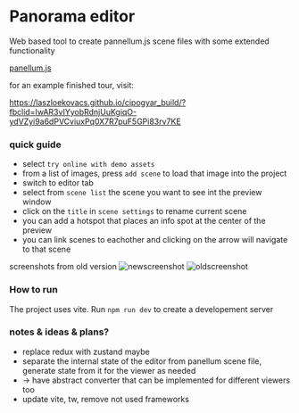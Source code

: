 # Panorama editor

Web based tool to create pannellum.js scene files with some extended functionality

[panellum.js](https://pannellum.org/)

for an example finished tour, visit: 

https://laszloekovacs.github.io/cipogyar_build/?fbclid=IwAR3vIYyobRdnjUuKgiqO-ydVZyi9a6dPVCviuxPq0X7R7puF5GPi83rv7KE 

### quick guide
- select `try online with demo assets`
- from a list of images, press `add scene` to load that image into the project
- switch to editor tab
- select from `scene list` the scene you want to see int the preview window
- click on the `title` in `scene settings` to rename current scene
- you can add a hotspot that places an info spot at the center of the preview
- you can link scenes to eachother and clicking on the arrow will navigate to that scene

screenshots from old version
![newscreenshot](./screenshots/Screenshot.png)
![oldscreenshot](./screenshots/Screenshot3.png)

### How to run

The project uses vite. Run `npm run dev` to create a developement server


### notes & ideas & plans?
- replace redux with zustand maybe
- separate the internal state of the editor from panellum scene file, generate state from it for the viewer as needed
- -> have abstract converter that can be implemented for different viewers too
- update vite, tw, remove not used frameworks
